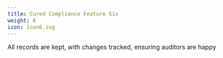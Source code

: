 ```yaml
---
title: Cured Compliance Feature Six
weight: 6
icon: icon6.svg
---
```


All records are kept, with changes tracked, ensuring auditors are happy